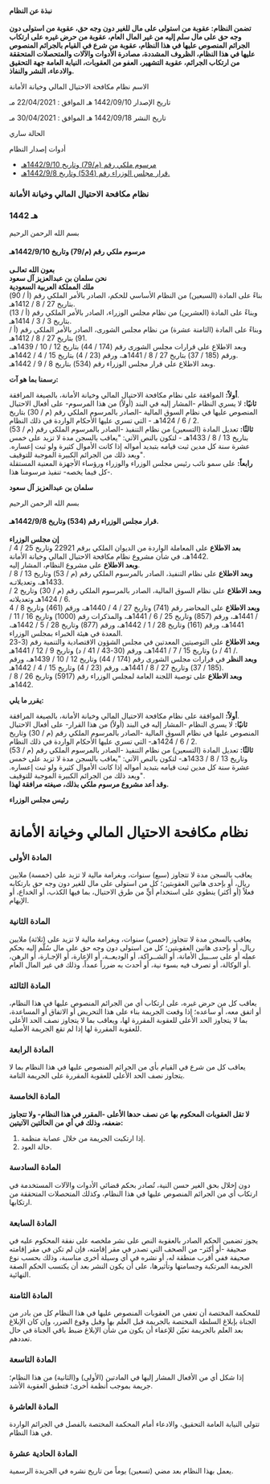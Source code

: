 #### نبذة عن النظام

**تضمن النظام: عقوبة من استولى على مال للغير دون وجه حق، عقوبة من استولى دون وجه حق على مال سلم إليه من غير المال العام، عقوبة من حرض غيره على ارتكاب الجرائم المنصوص عليها في هذا النظام، عقوبة من شرع في القيام بالجرائم المنصوص عليها في هذا النظام، الظروف المشددة، مصادرة الأدوات والآلات والمتحصلات المتحققة من ارتكاب الجرائم، عقوبة التشهير، العفو من العقوبات، النيابة العامة جهة التحقيق والادعاء، النشر والنفاذ.**

  



الاسم نظام مكافحة الاحتيال المالي وخيانة الأمانة

تاريخ الإصدار 1442/09/10 هـ الموافق : 22/04/2021 مـ

تاريخ النشر 1442/09/18 هـ الموافق : 30/04/2021 مـ 

الحالة ساري

أدوات إصدار النظام

  * [مرسوم ملكي رقم (م/79) وتاريخ 1442/9/10هـ](/BoeLaws/Laws/Viewer/36cf73d5-08a6-4d78-8df7-ad2401063688?lawId=905e11b3-4d66-496c-9c1b-ad240106367f)
  * [قرار مجلس الوزراء رقم (534) وتاريخ 1442/9/8هـ.](/BoeLaws/Laws/Viewer/28e5fb69-8750-48cf-a225-ad240107912a?lawId=905e11b3-4d66-496c-9c1b-ad240106367f)




### نظام مكافحة الاحتيال المالي وخيانة الأمانة

### 1442 هـ

بسم الله الرحمن الرحيم

#### مرسوم ملكي رقم (م/79) وتاريخ 1442/9/10هـ

**بعون الله تعالـى  
نحن سلمان بن عبدالعزيز آل سعود  
ملك المملكة العربية السعودية**  
بناءً على المادة (السبعين) من النظام الأساسي للحكم، الصادر بالأمر الملكي رقم (أ / 90) بتاريخ 27 / 8 / 1412هـ.  
وبناءً على المادة (العشرين) من نظام مجلس الوزراء، الصادر بالأمر الملكي رقم (أ / 13) بتاريخ 3 / 3 / 1414هـ.  
وبناءً على المادة (الثامنة عشرة) من نظام مجلس الشورى، الصادر بالأمر الملكي رقم (أ / 91) بتاريخ 27 / 8 / 1412هـ.  
وبعد الاطلاع على قرارات مجلس الشورى رقم (174 / 44) بتاريخ 12 / 10 / 1439هـ، ورقم (185 / 37) بتاريخ 27 / 8 / 1441هـ، ورقم (23 / 4) بتاريخ 15 / 4 / 1442هـ.  
وبعد الاطلاع على قرار مجلس الوزراء رقم (534) بتاريخ 8 / 9 / 1442هـ.

**رسمنا بما هو آت:**

**أولاً:** الموافقة على نظام مكافحة الاحتيال المالي وخيانة الأمانة، بالصيغة المرافقة.  
**ثانيًا:** لا يسري النظام -المشار إليه في البند (أولاً) من هذا المرسوم- على أفعال الاحتيال المنصوص عليها في نظام السوق المالية -الصادر بالمرسوم الملكي رقم (م / 30) بتاريخ 2 / 6 / 1424هـ - التي تسري عليها الأحكام الواردة في ذلك النظام.  
**ثالثًا:** تعديل المادة (التسعين) من نظام التنفيذ -الصادر بالمرسوم الملكي رقم (م / 53) بتاريخ 13 / 8 / 1433هـ - لتكون بالنص الآتي: "يعاقب بالسجن مدة لا تزيد على خمس عشرة سنة كل مدين ثبت قيامه بتبديد أمواله إذا كانت الأموال كثيرة ولو ثبت إعساره. ويعد ذلك من الجرائم الكبيرة الموجبة للتوقيف".  
**رابعاً:** على سمو نائب رئيس مجلس الوزراء والوزراء ورؤساء الأجهزة المعنية المستقلة -كل فيما يخصه- تنفيذ مرسومنا هذا.

**سلمان بن عبدالعزيز آل سعود**

بسم الله الرحمن الرحيم

#### قرار مجلس الوزراء رقم (534) وتاريخ 1442/9/8هـ.

**إن مجلس الوزراء  
بعد الاطلاع** على المعاملة الواردة من الديوان الملكي برقم 22921 وتاريخ 25 / 4 / 1442هـ، في شأن مشروع نظام مكافحة الاحتيال المالي وخيانة الأمانة.  
**وبعد الاطلاع** على مشروع النظام، المشار إليه.  
**وبعد الاطلاع** على نظام التنفيذ، الصادر بالمرسوم الملكي رقم (م / 53) وتاريخ 13 / 8 / 1433هـ، وتعديلاتـه.  
**وبعد الاطلاع** على نظام السوق المالية، الصادر بالمرسوم الملكي رقم (م / 30) وتاريخ 2 / 6 / 1424هـ وتعديلاته.  
**وبعد الاطلاع** على المحاضر رقم (741) وتاريخ 27 / 4 / 1440هـ، ورقم (461) وتاريخ 8 / 4 / 1441هـ، ورقم (857) وتاريخ 25 / 6 / 1441هـ، والمذكرات رقم (1000) وتاريخ 16 / 11 / 1441هـ، ورقم (161) وتاريخ 28 / 1 / 1442هـ، ورقم (877) وتاريخ 28 / 5 / 1442هـ، المعدة في هيئة الخبراء بمجلس الوزراء.  
**وبعد الاطلاع** على التوصيتين المعدتين في مجلس الشؤون الاقتصادية والتنمية رقم (3-23 / 41 / د) وتاريخ 15 / 7 / 1441هـ، ورقم (30-43 / 41 / د) وتاريخ 9 / 12 / 1441هـ.  
**وبعد النظر** في قرارات مجلس الشورى رقم (174 / 44) وتاريخ 12 / 10 / 1439هـ، ورقم (185 / 37) وتاريخ 27 / 8 / 1441هـ، ورقم (23 / 4) وتاريخ 15 / 4 / 1442هـ.  
**وبعد الاطلاع** على توصية اللجنة العامة لمجلس الوزراء رقم (5917) وتاريخ 26 / 8 / 1442هـ.

**يقرر ما يلي:**

**أولاً:** الموافقة على نظام مكافحة الاحتيال المالي وخيانة الأمانة، بالصيغة المرافقة.  
**ثانيًا:** لا يسري النظام -المشار إليه في البند (أولاً) من هذا القرار- على أفعال الاحتيال المنصوص عليها في نظام السوق المالية -الصادر بالمرسوم الملكي رقم (م / 30) وتاريخ 2 / 6 / 1424هـ- التي تسري عليها الأحكام الواردة في ذلك النظام.  
**ثالثًا:** تعديل المادة (التسعين) من نظام التنفيذ -الصادر بالمرسوم الملكي رقم (م / 53) وتاريخ 13 / 8 / 1433هـ- لتكون بالنص الآتي: "يعاقب بالسجن مدة لا تزيد على خمس عشرة سنة كل مدين ثبت قيامه بتبديد أمواله إذا كانت الأموال كثيرة ولو ثبت إعساره. ويعد ذلك من الجرائم الكبيرة الموجبة للتوقيف".  
**وقد أعد مشروع مرسوم ملكي بذلك، صيغته مرافقة لهذا.**

**رئيس مجلس الوزراء**

# نظام مكافحة الاحتيال المالي وخيانة الأمانة

### المادة الأولى

يعاقب بالسجن مدة لا تتجاوز (سبع) سنوات، وبغرامة مالية لا تزيد على (خمسة) ملايين ريال، أو بإحدى هاتين العقوبتين؛ كل من استولى على مال للغير دون وجه حق بارتكابه فعلاً (أو أكثر) ينطوي على استخدام أيٍّ من طرق الاحتيال، بما فيها الكذب، أو الخداع، أو الإيهام.

### المادة الثانية

يعاقب بالسجن مدة لا تتجاوز (خمس) سنوات، وبغرامة مالية لا تزيد على (ثلاثة) ملايين ريال، أو بإحدى هاتين العقوبتين؛ كل من استولى دون وجه حق على مال سُلّم إليه بحكم عمله أو على ســبيل الأمانة، أو الشــراكة، أو الوديعــة، أو الإعارة، أو الإجـارة، أو الرهن، أو الوكالة، أو تصرف فيه بسوء نية، أو أحدث به ضرراً عمداً، وذلك في غير المال العام.

### المادة الثالثة

يعاقب كل من حرض غيره، على ارتكاب أي من الجرائم المنصوص عليها في هذا النظام، أو اتفق معه، أو ساعده؛ إذا وقعت الجريمة بناء على هذا التحريض أو الاتفاق أو المساعدة، بما لا يتجاوز الحد الأعلى للعقوبة المقررة لها، ويعاقب بما لا يتجاوز نصف الحد الأعلى للعقوبة المقررة لها إذا لم تقع الجريمة الأصلية.

### المادة الرابعة

يعاقب كل من شرع في القيام بأي من الجرائم المنصوص عليها في هذا النظام بما لا يتجاوز نصف الحد الأعلى للعقوبة المقررة على الجريمة التامة.

### المادة الخامسة

**لا تقل العقوبات المحكوم بها عن نصف حدها الأعلى -المقرر في هذا النظام- ولا تتجاوز ضعفه، وذلك في أي من الحالتين الآتيتين:**

  1. إذا ارتكبت الجريمة من خلال عصابة منظمة.
  2. حالة العود.



### المادة السادسة

دون إخلال بحق الغير حسن النية، تُصادر بحكم قضائي الأدوات والآلات المستخدمة في ارتكاب أي من الجرائم المنصوص عليها في هذا النظام، وكذلك المتحصلات المتحققة من ارتكابها.

### المادة السابعة

يجوز تضمين الحكم الصادر بالعقوبة النص على نشر ملخصه على نفقة المحكوم عليه في صحيفة -أو أكثر- من الصحف التي تصدر في مقر إقامته، فإن لم تكن في مقر إقامته صحيفة ففي أقرب منطقة له، أو نشره في أي وسيلة أخرى مناسبة، وذلك بحسب نوع الجريمة المرتكبة وجسامتها وتأثيرها، على أن يكون النشر بعد أن يكتسب الحكم الصفة النهائية.

### المادة الثامنة

للمحكمة المختصة أن تعفي من العقوبات المنصوص عليها في هذا النظام كل من بادر من الجناة بإبلاغ السلطة المختصة بالجريمة قبل العلم بها وقبل وقوع الضرر، وإن كان الإبلاغ بعد العلم بالجريمة تعيّن للإعفاء أن يكون من شأن الإبلاغ ضبط باقي الجناة في حال تعددهم.

### المادة التاسعة

إذا شكل أي من الأفعال المشار إليها في المادتين (الأولى) و(الثانية) من هذا النظام؛ جريمة بموجب أنظمة أخرى؛ فتطبق العقوبة الأشد.

### المادة العاشرة

تتولى النيابة العامة التحقيق، والادعاء أمام المحكمة المختصة بالفصل في الجرائم الواردة في هذا النظام.

### المادة الحادية عشرة

يعمل بهذا النظام بعد مضي (تسعين) يوماً من تاريخ نشره في الجريدة الرسمية.
